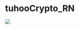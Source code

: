 # tuhooCrypto_RN
<img src="https://github.com/happyringgit/tuhooCrypto_RN/blob/main/assets/scr.png">
